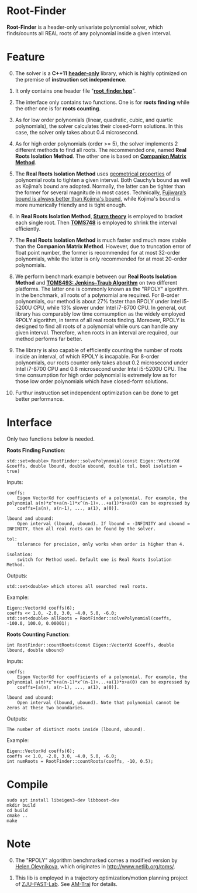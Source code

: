 # Root-Finder
__Root-Finder__ is a header-only univariate polynomial solver, which finds/counts all REAL roots of any polynomial inside a given interval.

# Feature

0. The solver is a __C++11__ [__header-only__](https://en.wikipedia.org/wiki/Header-only) library, which is highly optimized on the 
premise of __instruction set independence__.

1. It only contains one header file "[__root_finder.hpp__](https://github.com/ZhepeiWang/Root-Finder/blob/master/root_finder/include/root_finder/root_finder.hpp)".

2. The interface only contains two functions. One is for __roots finding__ while the other one is for __roots counting__.

3. As for low order polynomials (linear, quadratic, cubic, and quartic polynomials), the solver calculates their closed-form solutions. 
In this case, the solver only takes about 0.4 microsecond.

4. As for high order polynomials (order >= 5), the solver implements 2 different methods to find all roots. The recommended 
one, named __Real Roots Isolation Method__. The other one is based on [__Companion Matrix Method__](https://en.wikipedia.org/wiki/Companion_matrix). 

5. The __Real Roots Isolation Method__ uses [geometrical properties](https://en.wikipedia.org/wiki/Geometrical_properties_of_polynomial_roots) 
of polynomial roots to tighten a given interval. Both Cauchy’s bound as well as Kojima’s bound are adopted. Normally, the latter 
can be tighter than the former for several magnitude in most cases. Technically, [Fujiwara’s bound is always better than 
Kojima's bound](https://doi.org/10.1016/j.cam.2003.10.019), while Kojima's bound is more numerically friendly and is tight enough.

6. In __Real Roots Isolation Method__, [__Sturm theory__](https://link.springer.com/book/10.1007%2F978-3-662-05355-3) is employed to bracket each 
single root. Then [__TOMS748__](https://doi.org/10.1145/210089.210111) is employed to shrink the interval efficiently.

7. The __Real Roots Isolation Method__ is much faster and much more stable than the __Companion Matrix Method__. However, due to 
truncation error of float point number, the former is recommended for at most 32-order polynomials, while the latter is only 
recommended for at most 20-order polynomials.

8. We perform benchmark example between our __Real Roots Isolation Method__ and 
[__TOMS493: Jenkins–Traub Algorithm__](https://en.wikipedia.org/wiki/Jenkins%E2%80%93Traub_algorithm) on two different platforms. The latter one is commonly 
known as the "RPOLY" algorithm. In the benchmark, all roots of a polynomial are required. For 8-order polynomials, 
our method is about 27% faster than RPOLY under Intel i5-5200U CPU, while 13% slower under Intel i7-8700 CPU. 
In general, out library has comparably low time comsumption as the widely employed RPOLY algorithm, in terms of all real 
roots finding. Moreover, RPOLY is designed to find all roots of a polynomial while ours can handle any given interval. 
Therefore, when roots in an interval are required, our method performs far better.

9. The library is also capable of efficiently counting the number of roots inside an interval, of which RPOLY is incapable. For 8-order 
polynomials, our roots counter only takes about 0.2 microsecond under Intel i7-8700 CPU and 0.8 microsecond under Intel i5-5200U CPU. The time 
consumption for high order polynomial is extremely low as for those low order polynomials which have closed-form solutions.

10. Furthur instruction set independent optimization can be done to get better performance.

# Interface

Only two functions below is needed.

__Roots Finding Function__:

    std::set<double> RootFinder::solvePolynomial(const Eigen::VectorXd &coeffs, double lbound, double ubound, double tol, bool isolation = true)

Inputs:

    coeffs: 
        Eigen VectorXd for coefficients of a polynomial. For example, the polynomial a(n)*x^n+a(n-1)*x^(n-1)+...+a(1)*x+a(0) can be expressed by 
        coeffs=[a(n), a(n-1), ..., a(1), a(0)].

    lbound and ubound:
        Open interval (lbound, ubound). If lbound = -INFINITY and ubound = INFINITY, then all real roots can be found by the solver.
    
    tol:
        tolerance for precision, only works when order is higher than 4.
    
    isolation:
        switch for Method used. Default one is Real Roots Isolation Method.

Outputs:

    std::set<double> which stores all searched real roots.

Example:
    
    Eigen::VectorXd coeffs(6);
    coeffs << 1.0, -2.0, 3.0, -4.0, 5.0, -6.0;
    std::set<double> allRoots = RootFinder::solvePolynomial(coeffs, -100.0, 100.0, 0.00001);

__Roots Counting Function__:

    int RootFinder::countRoots(const Eigen::VectorXd &coeffs, double lbound, double ubound)

Inputs:

    coeffs: 
        Eigen VectorXd for coefficients of a polynomial. For example, the polynomial a(n)*x^n+a(n-1)*x^(n-1)+...+a(1)*x+a(0) can be expressed by 
        coeffs=[a(n), a(n-1), ..., a(1), a(0)].

    lbound and ubound:
        Open interval (lbound, ubound). Note that polynomial cannot be zeros at these two boundaries.

Outputs:

    The number of distinct roots inside (lbound, ubound).

Example:
    
    Eigen::VectorXd coeffs(6);
    coeffs << 1.0, -2.0, 3.0, -4.0, 5.0, -6.0;
    int numRoots = RootFinder::countRoots(coeffs, -10, 0.5);

# Compile

    sudo apt install libeigen3-dev libboost-dev
    mkdir build
    cd build
    cmake ..
    make

# Note

0. The "RPOLY" algorithm benchmarked comes a modified version by [Helen Oleynikova](https://github.com/helenol), 
which originates in http://www.netlib.org/toms/.

1. This lib is employed in a trajectory optimization/motion planning project of [ZJU-FAST-Lab](https://github.com/ZJU-FAST-Lab). 
See [AM-Traj](https://github.com/ZJU-FAST-Lab/am_traj) for details.
